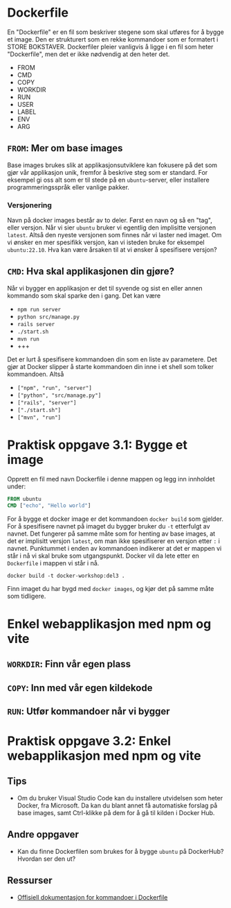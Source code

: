 # Dockerfile
En "Dockerfile" er en fil som beskriver stegene som skal utføres for å bygge et image. Den er strukturert som en rekke kommandoer som er formatert i STORE BOKSTAVER. Dockerfiler pleier vanligvis å ligge i en fil som heter "Dockerfile", men det er ikke nødvendig at den heter det. 

- FROM
- CMD
- COPY
- WORKDIR
- RUN
- USER
- LABEL
- ENV
- ARG

## `FROM`: Mer om base images
Base images brukes slik at applikasjonsutviklere kan fokusere på det som gjør vår applikasjon unik, fremfor å beskrive steg som er standard. For eksempel gi oss alt som er til stede på en `ubuntu`-server, eller installere programmeringsspråk eller vanlige pakker.

### Versjonering
Navn på docker images består av to deler. Først en navn og så en "tag", eller versjon. Når vi sier `ubuntu` bruker vi egentlig den implisitte versjonen `latest`. Altså den nyeste versjonen som finnes når vi laster ned imaget. Om vi ønsker en mer spesifikk versjon, kan vi isteden bruke for eksempel `ubuntu:22.10`. Hva kan være årsaken til at vi ønsker å spesifisere versjon?


## `CMD`: Hva skal applikasjonen din gjøre?
Når vi bygger en applikasjon er det til syvende og sist en eller annen kommando som skal sparke den i gang. Det kan være
- `npm run server`
- `python src/manage.py`
- `rails server`
- `./start.sh`
- `mvn run` 
- +++

Det er lurt å spesifisere kommandoen din som en liste av parametere. Det gjør at Docker slipper å starte kommandoen din inne i et shell som tolker kommandoen. Altså
- `["npm", "run", "server"]`
- `["python", "src/manage.py"]`
- `["rails", "server"]`
- `["./start.sh"]`
- `["mvn", "run"]` 

# Praktisk oppgave 3.1: Bygge et image
Opprett en fil med navn Dockerfile i denne mappen og legg inn innholdet under:
```Dockerfile
FROM ubuntu
CMD ["echo", "Hello world"]
```

For å bygge et docker image er det kommandoen `docker build` som gjelder. For å spesifisere navnet på imaget du bygger bruker du `-t` etterfulgt av navnet. Det fungerer på samme måte som for henting av base images, at det er implisitt versjon `latest`, om man ikke spesifiserer en versjon etter `:` i navnet. Punktummet i enden av kommandoen indikerer at det er mappen vi står i nå vi skal bruke som utgangspunkt. Docker vil da lete etter en `Dockerfile` i mappen vi står i nå.
```
docker build -t docker-workshop:del3 .
```

Finn imaget du har bygd med `docker images`, og kjør det på samme måte som tidligere.

# Enkel webapplikasjon med npm og vite

## `WORKDIR`: Finn vår egen plass

## `COPY`: Inn med vår egen kildekode

## `RUN`: Utfør kommandoer når vi bygger

# Praktisk oppgave 3.2: Enkel webapplikasjon med npm og vite



## Tips
- Om du bruker Visual Studio Code kan du installere utvidelsen som heter Docker, fra Microsoft. Da kan du blant annet få automatiske forslag på base images, samt Ctrl-klikke på dem for å gå til kilden i Docker Hub.

## Andre oppgaver
- Kan du finne Dockerfilen som brukes for å bygge `ubuntu` på DockerHub? Hvordan ser den ut?

## Ressurser
- [Offisiell dokumentasjon for kommandoer i Dockerfile](https://docs.docker.com/engine/reference/builder)